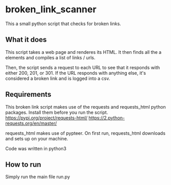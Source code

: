 # broken_link_scanner
This a small python script that checks for broken links.

## What it does
This script takes a web page and renderes its HTML. It then finds all the a elements and compiles a list of links / urls. 

Then, the script sends a request to each URL to see that it responds with either 200, 201, or 301.
If the URL responds with anything else, it's considered a broken link and is logged into a csv.

## Requirements
This broken link script makes use of the requests and requests_html python packages. Install them before you run the script.
https://pypi.org/project/requests-html/
https://2.python-requests.org/en/master/

requests_html makes use of pypteer. On first run, requests_html downloads and sets up on your machine. 

Code was written in python3

## How to run
Simply run the main file run.py

